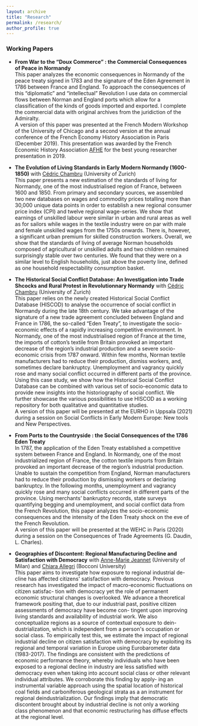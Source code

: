 ```yaml
---
layout: archive
title: "Research"
permalink: /research/
author_profile: true
---
```


### Working Papers

- **From War to the “Doux Commerce” : the Commercial Consequences of Peace in Normandy**
<br>This paper analyzes the economic consequences in Normandy of the peace treaty signed in 1783 and the signature of the Eden Agreement in 1786 between France and England. To approach the consequences of this “diplomatic” and “intellectual” Revolution I use data on commercial flows between Norman and England ports which allow for a classification of the kinds of goods imported and exported. I complete the commercial data with original archives from the juridiction of the Admiralty.
<br>A version of this paper was presented at the French Modern Workshop of the University of Chicago and a second version at the annual conference of the French Economy History Association in Paris (December 2019). This presentation was awarded by the French Economic History Association [AFHE](https://afhe.hypotheses.org/category/actualite-de-lafhe/congres-actualites-de-lafhe/prix-communication-jeune-chercheur) for the best young researcher presentation in 2019. 


- **The Evolution of Living Standards in Early Modern Normandy (1600-1850)** with [Cédric Chambru](https://cedricchambru.github.io/) (University of Zurich)
<br>This paper presents a new estimation of the standards of living for Normandy, one of the most industrialised region of France, between 1600 and 1850. From primary and secondary sources, we assembled two new databases on wages and commodity prices totalling more than 30,000 unique data points in order to establish a new regional consumer price index (CPI) and twelve regional wage-series. We show that earnings of unskilled labour were similar in urban and rural areas as well as for sailors while wages in the textile industry were on par with male and female unskilled wages from the 1750s onwards. There is, however, a significant urban premium for skilled construction workers. Overall, we show that the standards of living of average Norman households composed of agricultural or unskilled adults and two children remained surprisingly stable over two centuries. We found that they were on a similar level to English households, just above the poverty line, defined as one household respectability consumption basket.

- **The Historical Social Conflict Database: An Investigation into Trade Shcocks and Rural Protest in Revolutionnary Normandy** with [Cédric Chambru](https://cedricchambru.github.io/) (University of Zurich)
<br>This paper relies on the newly created Historical Social Conflict Database (HISCOD) to analyse the occurrence of social conflict in Normandy during the late 18th century. We take advantage of the signature of a new trade agreement concluded between England and France in 1786, the so-called “Eden Treaty”, to investigate the socio-economic effects of a rapidly increasing competitive environment.  In Normandy, one of the most industrialised region of France at the time, the imports of cotton’s textile from Britain provoked an important decrease of the region’s industrial production and a severe socio-economic crisis from 1787 onward. Within few months, Norman textile manufacturers had to reduce their production, dismiss workers, and, sometimes declare bankruptcy. Unemployment and vagrancy quickly rose and many social conflict occurred in different parts of the province.
Using this case study, we show how the Historical Social Conflict Database can be combined with various set of socio-economic data to provide new insights into the historiography of social conflict.  We further showcase the various possibilities to use HISCOD as a working repository for both qualitative and quantitative studies.
<br>A version of this paper will be presented at the EURHO in Uppsala (2021) during a session on Social Conflicts in Early Modern Europe: New tools and New Perspectives.

- **From Ports to the Countryside : the Social Consequences of the 1786 Eden Treaty**
<br>In 1787, the application of the Eden Treaty established a competitive system between France and England. In Normandy, one of the most industrialized region of France, the cotton textile imports from Britain provoked an important decrease of the region’s industrial production. Unable to sustain the competition from England, Norman manufacturers had to reduce their production by dismissing workers or declaring bankruptcy. In the following months, unemployment and vagrancy quickly rose and many social conflicts occurred in different parts of the province. Using merchants’ bankruptcy records, state surveys quantifying begging and unemployment, and social conflict data from the French Revolution, this paper analyzes the socio-economic consequences and the intensity of the Eden Treaty shock on the eve of the French Revolution.
<br>A version of this paper will be presented at the WEHC in Paris (2020) during a session on the Consequences of Trade Agreements (G. Daudin, L. Charles).

- **Geographies of Discontent: Regional Manufacturing Decline and Satisfaction with Democracy** with [Anne-Marie Jeannet](https://sites.google.com/site/amjeannet/home) (University of Milan) and [Chiara Allegri](https://sites.google.com/view/allegrichiara/home) (Bocconi University)
<br>This paper aims to investigate how exposure to regional industrial de- cline has affected citizens' satisfaction with democracy. Previous research has investigated the impact of macro-economic fluctuations on citizen satisfac- tion with democracy yet the role of permanent economic structural changes is overlooked. We advance a theoretical framework positing that, due to our industrial past, positive citizen assessments of democracy have become con- tingent upon improving living standards and availability of industrial work. We also conceptualize regions as a source of contextual exposure to dein- dustrialization, which is independent from a person's occupation or social class. To empirically test this, we estimate the impact of regional industrial decline on citizen satisfaction with democracy by exploiting its regional and temporal variation in Europe using Eurobarometer data (1983-2017). The findings are consistent with the predictions of economic performance theory, whereby individuals who have been exposed to a regional decline in industry are less satisfied with democracy even when taking into account social class or other relevant individual attributes. We corroborate this finding by apply- ing an instrumental variable approach using the spatial location of historical coal fields and carboniferous geological strata as a an instrument for regional deindustrialization. Our findings imply that democratic discontent brought about by industrial decline is not only a working class phenomenon and that economic restructuring has diffuse effects at the regional level.



